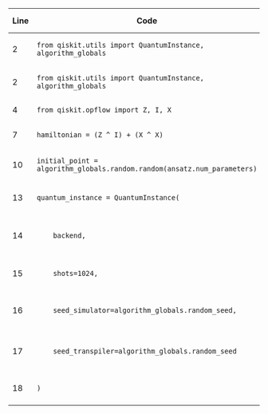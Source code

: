 | Line | Code | Scenario Id | Scenario | Artifact | Refactoring |
|---|---|---|---|---|---|
| 2 | `from qiskit.utils import QuantumInstance, algorithm_globals` | * | Deprecation -> `QuantumInstance` class is deprecated. | `QuantumInstance` | |
| 2 | `from qiskit.utils import QuantumInstance, algorithm_globals` | * | Deprecation -> `algorithm_globals` object is deprecated. | `algorithm_globals` | |
| 4 | `from qiskit.opflow import Z, I, X` | * | Deprecation -> `qiskit.opflow` module is deprecated. | `Z, I, X` | |
| 7 | `hamiltonian = (Z ^ I) + (X ^ X)` | * | Deprecation -> Operators from `qiskit.opflow` are deprecated. | `Z, I, X` (operators) | `hamiltonian = SparsePauliOp.from_list([("ZI", 1), ("XX", 1)])` |
| 10 | `initial_point = algorithm_globals.random.random(ansatz.num_parameters)` | * | Deprecation -> `algorithm_globals.random` is deprecated. | `algorithm_globals.random` | `initial_point = np.random.rand(ansatz.num_parameters)` |
| 13 | `quantum_instance = QuantumInstance(` | * | Deprecation -> `QuantumInstance` class is deprecated. | `QuantumInstance` | `estimator = Estimator(` |
| 14 | `    backend,` | * | Deprecation -> `backend` parameter of `QuantumInstance` is deprecated in the context of primitives. | `backend` | |
| 15 | `    shots=1024,` | * | Deprecation -> `shots` parameter of `QuantumInstance` moved to primitive options. | `shots` | `    options={"shots": 1024,` |
| 16 | `    seed_simulator=algorithm_globals.random_seed,` | * | Deprecation -> `algorithm_globals.random_seed` is deprecated; `seed_simulator` moved to primitive options. | `algorithm_globals.random_seed`, `seed_simulator` | `    "seed_simulator": 42,` |
| 17 | `    seed_transpiler=algorithm_globals.random_seed` | * | Deprecation -> `algorithm_globals.random_seed` is deprecated; `seed_transpiler` moved to primitive options. | `algorithm_globals.random_seed`, `seed_transpiler` | `    "seed_transpiler": 42}` |
| 18 | `)` | * | Deprecation -> `QuantumInstance` call termination. | `)` | `)` |